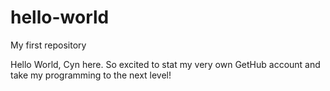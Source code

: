 # hello-world
My first repository

Hello World, Cyn here. So excited to stat my very own GetHub account and take my programming to the
next level!
